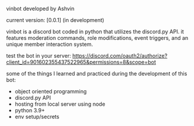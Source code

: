 vinbot
developed by Ashvin

current version: [0.0.1] (in development)

vinbot is a discord bot coded in python that utilizes the discord.py API. 
it features moderation commands, role modifications, event triggers, and an unique member interaction system.

test the bot in your server: https://discord.com/oauth2/authorize?client_id=901602355437522965&permissions=8&scope=bot

some of the things I learned and practiced during the development of this bot:
- object oriented programming
- discord.py API
- hosting from local server using node
- python 3.9+
- env setup/secrets

